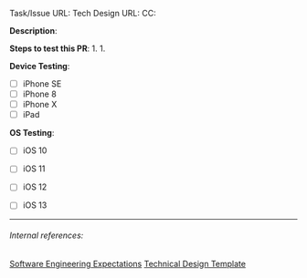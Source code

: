 <!--
Note: This checklist is a reminder of our shared engineering expectations. Feel free to change it, although assigning a GitHub reviewer and the items in bold are required.
-->

Task/Issue URL:
Tech Design URL:
CC:

**Description**:


**Steps to test this PR**:
1.
1.

**Device Testing**:

* [ ] iPhone SE
* [ ] iPhone 8
* [ ] iPhone X
* [ ] iPad

**OS Testing**:

* [ ] iOS 10
* [ ] iOS 11
* [ ] iOS 12
* [ ] iOS 13


---
###### Internal references:
[Software Engineering Expectations](https://app.asana.com/0/59792373528535/199064865822552)
[Technical Design Template](https://app.asana.com/0/59792373528535/184709971311943)
